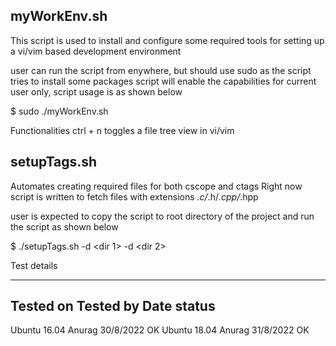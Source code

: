 myWorkEnv.sh
------------
This script is used to install and configure some required tools for setting up a vi/vim based development environment

user can run the script from enywhere, but should use sudo as the script tries to install some packages
script will enable the capabilities for current user only, script usage is as shown below

$ sudo ./myWorkEnv.sh 

Functionalities
ctrl + n			toggles a file tree view in vi/vim

setupTags.sh
------------

Automates creating required files for both cscope and ctags
Right now script is written to fetch files with extensions *.c/*.h/*.cpp/*.hpp

user is expected to copy the script to root directory of the project and run the script as shown below

$ ./setupTags.sh -d <dir 1> -d <dir 2>


Test details

---------------------------------------------------------
Tested	on				Tested by	Date		status
---------------------------------------------------------
Ubuntu 16.04			Anurag		30/8/2022		OK
Ubuntu 18.04			Anurag		31/8/2022		OK

